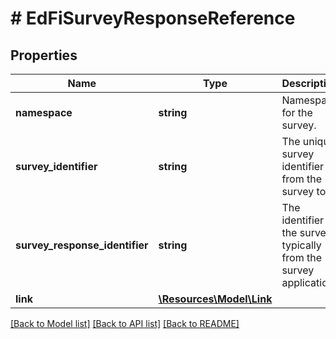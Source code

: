 # # EdFiSurveyResponseReference

## Properties

Name | Type | Description | Notes
------------ | ------------- | ------------- | -------------
**namespace** | **string** | Namespace for the survey. |
**survey_identifier** | **string** | The unique survey identifier from the survey tool. |
**survey_response_identifier** | **string** | The identifier of the survey typically from the survey application. |
**link** | [**\Resources\Model\Link**](Link.md) |  | [optional]

[[Back to Model list]](../../README.md#models) [[Back to API list]](../../README.md#endpoints) [[Back to README]](../../README.md)
